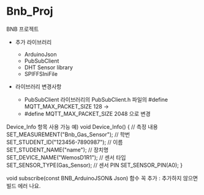 # Bnb_Proj
BNB 프로젝트
* 추가 라이브러리
  * ArduinoJson
  * PubSubClient 
  * DHT Sensor library
  * SPIFFSIniFile

* 라이브러리 변경사항
  * PubSubClient 라이브러리의 PubSubClient.h 파일의 #define MQTT_MAX_PACKET_SIZE 128 -> 
  * #define MQTT_MAX_PACKET_SIZE 2048 으로 변경
  
Device_Info 항목 사용 가능
예)
void Device_Info() {
	// 측정 내용
	SET_MEASUREMENT("Bnb_Gas_Sensor");
	// 학번
	SET_STUDENT_ID("123456-7890987");
	// 이름
	SET_STUDENT_NAME("name");
	// 장치명
	SET_DEVICE_NAME("WemosD1R1");
	// 센서 타입
	SET_SENSOR_TYPE(Gas_Sensor);
	// 센서 PIN
	SET_SENSOR_PIN(A0);
}

void subscribe(const BNB_ArduinoJSON& Json) 함수 꼭 추가 : 추가하지 않으면 빌드 에러 나요.

